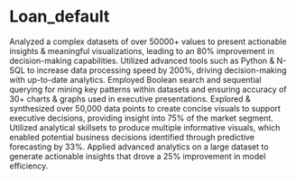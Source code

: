 # Loan_default


Analyzed a complex datasets of over 50000+ values to present actionable insights & meaningful visualizations, leading to an 80% improvement in decision-making capabilities.
Utilized advanced tools such as Python & N-SQL to increase data processing speed by 200%, driving decision-making with up-to-date analytics.
Employed Boolean search and sequential querying for mining key patterns within datasets and ensuring accuracy of 30+ charts & graphs used in executive presentations.
Explored & synthesized over 50,000 data points to create concise visuals to support executive decisions, providing insight into 75% of the market segment.
Utilized analytical skillsets to produce multiple informative visuals, which enabled potential business decisions identified through predictive forecasting by 33%.
Applied advanced analytics on a large dataset to generate actionable insights that drove a 25% improvement in model efficiency.
